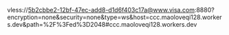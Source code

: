 vless://5b2cbbe2-12bf-47ec-add8-d1d6f403c17a@www.visa.com:8880?encryption=none&security=none&type=ws&host=ccc.maoloveqi128.workers.dev&path=%2F%3Fed%3D2048#ccc.maoloveqi128.workers.dev
